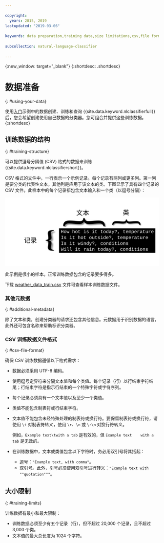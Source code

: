 ```yaml
---

copyright:
  years: 2015, 2019
lastupdated: "2019-03-06"

keywords: data preparation,training data,size limitations,csv,file format,classes,texts

subcollection: natural-language-classifier

---
```


{:new_window: target="_blank"}
{:shortdesc: .shortdesc}

# 数据准备
{: #using-your-data}

使用[入门](/docs/services/natural-language-classifier?topic=natural-language-classifier-natural-language-classifier#natural-language-classifier)示例中的数据创建、训练和查询 {{site.data.keyword.nlclassifierfull}} 后，您会希望创建使用自己数据的分类器。您可组合并提供这些训练数据。
{:shortdesc}

## 训练数据的结构
{: #training-structure}

可以提供逗号分隔值 (CSV) 格式的数据来训练 {{site.data.keyword.nlclassifiershort}}。

CSV 格式的文件中，一行表示一个示例记录。每个记录有两列或更多列。第一列是要分类的代表性文本。其他列是应用于该文本的类。下图显示了具有四个记录的 CSV 文件。此样本中的每个记录都包含文本输入和一个类（以逗号分隔）：

![](images/train_sample.svg)

此示例是很小的样本。正常训练数据包含的记录要多得多。

下载 <a target="_blank" href="https://watson-developer-cloud.github.io/doc-tutorial-downloads/natural-language-classifier/weather_data_train.csv" download="weather_data_train.csv">weather_data_train.csv</a> 文件可查看样本训练数据文件。

### 其他元数据
{: #additional-metadata}

除了文本和类，创建分类器的请求还包含其他信息。元数据用于识别数据的语言，此外还可包含名称来帮助标识分类器。

### CSV 训练数据文件格式
{: #csv-file-format}

确保 CSV 训练数据遵循以下格式需求：

- 数据必须采用 UTF-8 编码。
- 使用逗号定界符来分隔文本值和每个类值。每个记录（行）以行结束字符结尾；行结束字符是指示行结束的一个特殊字符或字符序列。
- 每个记录必须具有一个文本值以及至少一个类值。
- 类值不能包含制表符或行结束字符。
- 文本值不能包含未经特殊处理的制表符或换行符。要保留制表符或换行符，请使用 `\t` 对制表符转义，使用 `\r`、`\n` 或 `\r\n` 对换行符转义。

    例如，`Example text\twith a tab` 是有效的，但 <code>Example text&nbsp;&nbsp;&nbsp;&nbsp;with a tab</code> 是无效的。
- 在训练数据中，文本或类值包含以下字符时，务必用双引号将其括起：
    - 逗号：`"Example text, with comma"`。
    - 双引号。此外，引号必须使用双引号进行转义：`"Example text with ""quotation"""`。

## 大小限制
{: #training-limits}

训练数据有最小和最大限制：

- 训练数据必须至少有五个记录（行），但不超过 20,000 个记录，且不超过 3,000 个类。
- 文本值的最大总长度为 1024 个字符。
